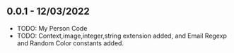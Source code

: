 ## 0.0.1 - 12/03/2022

* TODO: My Person Code
* TODO: Context,image,integer,string extension added, and Email Regexp and Random Color constants added.

